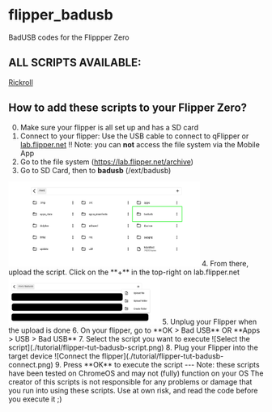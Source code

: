 # flipper_badusb
BadUSB codes for the Flippper Zero

## ALL SCRIPTS AVAILABLE:
[Rickroll](./rickroll.txt)

## How to add these scripts to your Flipper Zero?
0. Make sure your flipper is all set up and has a SD card
1. Connect to your flipper: Use the USB cable to connect to qFlipper or [lab.flipper.net](https://lab.flipper.net/)
!! Note: you can **not** access the file system via the Mobile App
2. Go to the file system (https://lab.flipper.net/archive)
3. Go to SD Card, then to **badusb** (/ext/badusb)
<img src="./tutorial/flipper-tut-badusb.png" alt="lab.flipper.net interface in /ext" width="75%" height="auto">
4. From there, upload the script. Click on the **+** in the top-right on lab.flipper.net
<img src="./tutorial/flipper-tut-badusb-upload.png" alt="lab.flipper.net interface in /ext" width="300">
5. Unplug your Flipper when the upload is done
6. On your flipper, go to **OK > Bad USB** OR **Apps > USB > Bad USB**
7. Select the script you want to execute
![Select the script](./tutorial/flipper-tut-badusb-script.png)
8. Plug your Flipper into the target device
![Connect the flipper](./tutorial/flipper-tut-badusb-connect.png)
9. Press **OK** to execute the script
---
Note: these scripts have been tested on ChromeOS and may not (fully) function on your OS
The creator of this scripts is not responsible for any problems or damage that you run into using these scripts.
Use at own risk, and read the code before you execute it ;)
